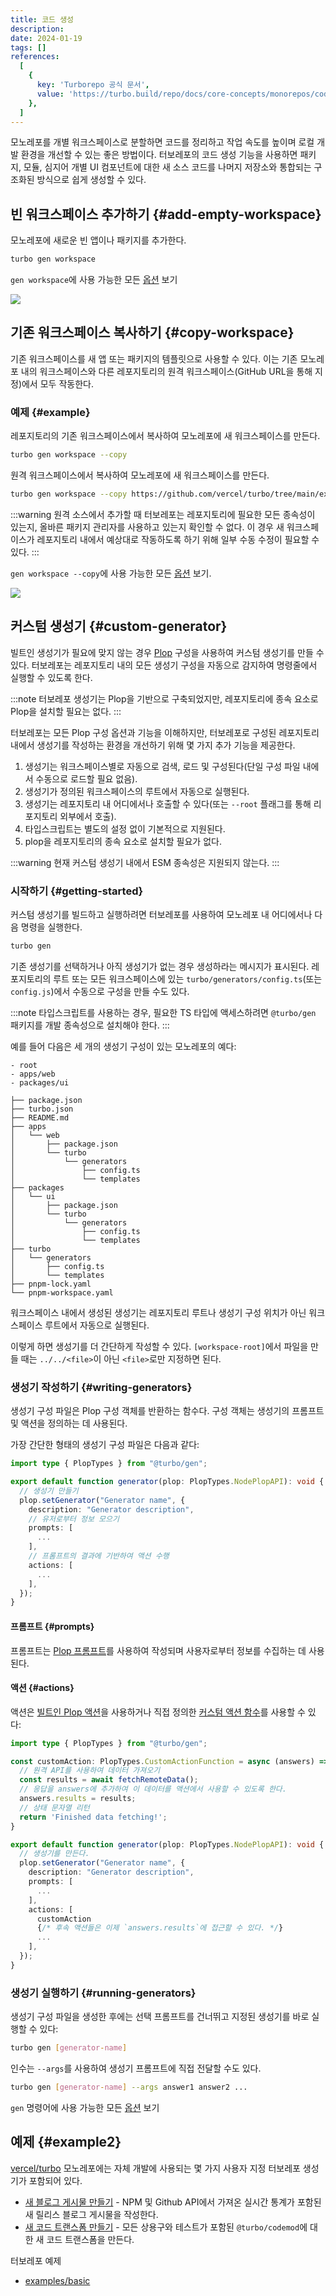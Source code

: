 ```yaml
---
title: 코드 생성
description:
date: 2024-01-19
tags: []
references:
  [
    {
      key: 'Turborepo 공식 문서',
      value: 'https://turbo.build/repo/docs/core-concepts/monorepos/code-generation',
    },
  ]
---
```


모노레포를 개별 워크스페이스로 분할하면 코드를 정리하고 작업 속도를 높이며 로컬 개발 환경을 개선할 수 있는 좋은 방법이다. 터보레포의 코드 생성 기능을 사용하면 패키지, 모듈, 심지어 개별 UI 컴포넌트에 대한 새 소스 코드를 나머지 저장소와 통합되는 구조화된 방식으로 쉽게 생성할 수 있다.

## 빈 워크스페이스 추가하기 {#add-empty-workspace}

모노레포에 새로운 빈 앱이나 패키지를 추가한다.

```bash
turbo gen workspace
```

`gen workspace`에 사용 가능한 모든 [옵션](https://turbo.build/repo/docs/reference/command-line-reference/gen#workspace) 보기

![](https://s3.ap-northeast-2.amazonaws.com/vigorously.xyz/assets/images/turborepo-doc-code-generation/1.png)

## 기존 워크스페이스 복사하기 {#copy-workspace}

기존 워크스페이스를 새 앱 또는 패키지의 템플릿으로 사용할 수 있다. 이는 기존 모노레포 내의 워크스페이스와 다른 레포지토리의 원격 워크스페이스(GitHub URL을 통해 지정)에서 모두 작동한다.

### 예제 {#example}

레포지토리의 기존 워크스페이스에서 복사하여 모노레포에 새 워크스페이스를 만든다.

```bash
turbo gen workspace --copy
```

원격 워크스페이스에서 복사하여 모노레포에 새 워크스페이스를 만든다.

```bash
turbo gen workspace --copy https://github.com/vercel/turbo/tree/main/examples/with-tailwind/packages/tailwind-config
```

:::warning
원격 소스에서 추가할 때 터보레포는 레포지토리에 필요한 모든 종속성이 있는지, 올바른 패키지 관리자를 사용하고 있는지 확인할 수 없다. 이 경우 새 워크스페이스가 레포지토리 내에서 예상대로 작동하도록 하기 위해 일부 수동 수정이 필요할 수 있다.
:::

`gen workspace --copy`에 사용 가능한 모든 [옵션](https://turbo.build/repo/docs/reference/command-line-reference/gen#workspace) 보기.

![](https://s3.ap-northeast-2.amazonaws.com/vigorously.xyz/assets/images/turborepo-doc-code-generation/2.png)

## 커스텀 생성기 {#custom-generator}

빌트인 생성기가 필요에 맞지 않는 경우 [Plop](https://plopjs.com/) 구성을 사용하여 커스텀 생성기를 만들 수 있다. 터보레포는 레포지토리 내의 모든 생성기 구성을 자동으로 감지하여 명령줄에서 실행할 수 있도록 한다.

:::note
터보레포 생성기는 Plop을 기반으로 구축되었지만, 레포지토리에 종속 요소로 Plop을 설치할 필요는 없다.
:::

터보레포는 모든 Plop 구성 옵션과 기능을 이해하지만, 터보레포로 구성된 레포지토리 내에서 생성기를 작성하는 환경을 개선하기 위해 몇 가지 추가 기능을 제공한다.

1. 생성기는 워크스페이스별로 자동으로 검색, 로드 및 구성된다(단일 구성 파일 내에서 수동으로 로드할 필요 없음).
2. 생성기가 정의된 워크스페이스의 루트에서 자동으로 실행된다.
3. 생성기는 레포지토리 내 어디에서나 호출할 수 있다(또는 `--root` 플래그를 통해 리포지토리 외부에서 호출).
4. 타입스크립트는 별도의 설정 없이 기본적으로 지원된다.
5. plop을 레포지토리의 종속 요소로 설치할 필요가 없다.

:::warning
현재 커스텀 생성기 내에서 ESM 종속성은 지원되지 않는다.
:::

### 시작하기 {#getting-started}

커스텀 생성기를 빌드하고 실행하려면 터보레포를 사용하여 모노레포 내 어디에서나 다음 명령을 실행한다.

```bash
turbo gen
```

기존 생성기를 선택하거나 아직 생성기가 없는 경우 생성하라는 메시지가 표시된다. 레포지토리의 루트 또는 모든 워크스페이스에 있는 `turbo/generators/config.ts`(또는 `config.js`)에서 수동으로 구성을 만들 수도 있다.

:::note
타입스크립트를 사용하는 경우, 필요한 TS 타입에 액세스하려면 `@turbo/gen` 패키지를 개발 종속성으로 설치해야 한다.
:::

예를 들어 다음은 세 개의 생성기 구성이 있는 모노레포의 예다:

```text
- root
- apps/web
- packages/ui
```

```text
├── package.json
├── turbo.json
├── README.md
├── apps
│   └── web
│       ├── package.json
│       └── turbo
│           └── generators
│               ├── config.ts
│               └── templates
├── packages
│   └── ui
│       ├── package.json
│       └── turbo
│           └── generators
│               ├── config.ts
│               └── templates
├── turbo
│   └── generators
│       ├── config.ts
│       └── templates
├── pnpm-lock.yaml
└── pnpm-workspace.yaml
```

워크스페이스 내에서 생성된 생성기는 레포지토리 루트나 생성기 구성 위치가 아닌 워크스페이스 루트에서 자동으로 실행된다.

이렇게 하면 생성기를 더 간단하게 작성할 수 있다. `[workspace-root]`에서 파일을 만들 때는 `../../<file>`이 아닌 `<file>`로만 지정하면 된다.

### 생성기 작성하기 {#writing-generators}

생성기 구성 파일은 Plop 구성 객체를 반환하는 함수다. 구성 객체는 생성기의 프롬프트 및 액션을 정의하는 데 사용된다.

가장 간단한 형태의 생성기 구성 파일은 다음과 같다:

```ts
import type { PlopTypes } from "@turbo/gen";

export default function generator(plop: PlopTypes.NodePlopAPI): void {
  // 생성기 만들기
  plop.setGenerator("Generator name", {
    description: "Generator description",
    // 유저로부터 정보 모으기
    prompts: [
      ...
    ],
    // 프롬프트의 결과에 기반하여 액션 수행
    actions: [
      ...
    ],
  });
}
```

#### 프롬프트 {#prompts}

프롬프트는 [Plop 프롬프트](https://plopjs.com/documentation/#using-prompts)를 사용하여 작성되며 사용자로부터 정보를 수집하는 데 사용된다.

#### 액션 {#actions}

액션은 [빌트인 Plop 액션](https://plopjs.com/documentation/#built-in-actions)을 사용하거나 직접 정의한 [커스텀 액션 함수](https://plopjs.com/documentation/#functionsignature-custom-action)를 사용할 수 있다:

```ts
import type { PlopTypes } from "@turbo/gen";

const customAction: PlopTypes.CustomActionFunction = async (answers) => {
  // 원격 API를 사용하여 데이터 가져오기
  const results = await fetchRemoteData();
  // 응답을 answers에 추가하여 이 데이터를 액션에서 사용할 수 있도록 한다.
  answers.results = results;
  // 상태 문자열 리턴
  return 'Finished data fetching!';
}

export default function generator(plop: PlopTypes.NodePlopAPI): void {
  // 생성기를 만든다.
  plop.setGenerator("Generator name", {
    description: "Generator description",
    prompts: [
      ...
    ],
    actions: [
      customAction
      {/* 후속 액션들은 이제 `answers.results`에 접근할 수 있다. */}
      ...
    ],
  });
}
```

### 생성기 실행하기 {#running-generators}

생성기 구성 파일을 생성한 후에는 선택 프롬프트를 건너뛰고 지정된 생성기를 바로 실행할 수 있다:

```bash
turbo gen [generator-name]
```

인수는 `--args`를 사용하여 생성기 프롬프트에 직접 전달할 수도 있다.

```bash
turbo gen [generator-name] --args answer1 answer2 ...
```

`gen` 명령어에 사용 가능한 모든 [옵션](https://turbo.build/repo/docs/reference/command-line-reference#run-generator-name) 보기

## 예제 {#example2}

[vercel/turbo](https://github.com/vercel/turbo) 모노레포에는 자체 개발에 사용되는 몇 가지 사용자 지정 터보레포 생성기가 포함되어 있다.

- [새 블로그 게시물 만들기](https://github.com/vercel/turbo/blob/main/docs/turbo/generators/config.ts) - NPM 및 Github API에서 가져온 실시간 통계가 포함된 새 릴리스 블로그 게시물을 작성한다.
- [새 코드 트랜스폼 만들기](https://github.com/vercel/turbo/blob/main/packages/turbo-codemod/turbo/generators/config.ts) - 모든 상용구와 테스트가 포함된 `@turbo/codemod`에 대한 새 코드 트랜스폼을 만든다.

터보레포 예제

- [examples/basic](https://github.com/vercel/turbo/blob/main/examples/basic/packages/ui/turbo/generators/config.ts)
